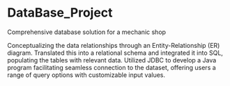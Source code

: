 # DataBase_Project
Comprehensive database solution for a mechanic shop

Conceptualizing the data relationships through an Entity-Relationship (ER) diagram. Translated this into a relational schema and integrated it into SQL, populating the tables with relevant data. Utilized JDBC to develop a Java program facilitating seamless connection to the dataset, offering users a range of query options with customizable input values.
